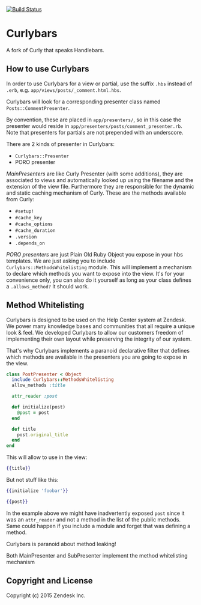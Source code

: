 [![Build Status](https://magnum.travis-ci.com/zendesk/curlybars.svg?token=Fh9oDUV4oikq9kNCExpq&branch=master)](https://magnum.travis-ci.com/zendesk/curlybars)

Curlybars
=========

A fork of Curly that speaks Handlebars.

How to use Curlybars
--------------------

In order to use Curlybars for a view or partial, use the suffix `.hbs` instead of
`.erb`, e.g. `app/views/posts/_comment.html.hbs`.

Curlybars will look for a corresponding presenter class named `Posts::CommentPresenter`.

By convention, these are placed in `app/presenters/`, so in this case the presenter would reside in `app/presenters/posts/comment_presenter.rb`. Note that presenters for partials are not prepended with an underscore.

There are 2 kinds of presenter in Curlybars:

- `Curlybars::Presenter`
- PORO presenter

*MainPresenters* are like Curly Presenter (with some additions), they are associated to views and automatically looked up using the filename and the extension of the view file.
Furthermore they are responsible for the dynamic and static caching mechanism of Curly.
These are the methods available from Curly:
- `#setup!`
- `#cache_key`
- `#cache_options`
- `#cache_duration`
- `.version`
- `.depends_on`

*PORO presenters* are just Plain Old Ruby Object you expose in your hbs templates.
We are just asking you to include `Curlybars::MethodsWhitelisting` module. This will
implement a mechanism to declare which methods you want to expose into the view.
It's for your convenience only, you can also do it yourself as long as your class
defines a `.allows_method?` it should work.

Method Whitelisting
-------------------

Curlybars is designed to be used on the Help Center system at Zendesk.
We power many knowledge bases and communities that all require a unique look & feel.
We developed Curlybars to allow our customers freedom of implementing their own
layout while preserving the integrity of our system.

That's why Curlybars implements a paranoid declarative filter that defines which
methods are available in the presenters you are going to expose in the view.

```ruby
class PostPresenter < Object
  include Curlybars::MethodsWhitelisting
  allow_methods :title

  attr_reader :post

  def initialize(post)
    @post = post
  end

  def title
    post.original_title
  end
end
```

This will allow to use in the view:
```hbs
{{title}}
```

But not stuff like this:
```hbs
{{initialize 'foobar'}}

{{post}}
```

In the example above we might have inadvertently exposed `post` since it was
an `attr_reader` and not a method in the list of the public methods.
Same could happen if you include a module and forget that was defining a method.

Curlybars is paranoid about method leaking!

Both MainPresenter and SubPresenter implement the method whitelisting mechanism

Copyright and License
---------------------

Copyright (c) 2015 Zendesk Inc.
